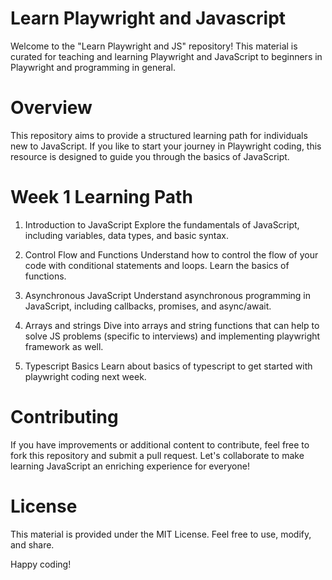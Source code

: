 # Learn Playwright and Javascript
Welcome to the "Learn Playwright and JS" repository! This material is curated for teaching and learning Playwright and JavaScript to beginners in Playwright and programming in general.

# Overview
This repository aims to provide a structured learning path for individuals new to JavaScript. If you like to start your journey in Playwright coding, this resource is designed to guide you through the basics of JavaScript.

# Week 1 Learning Path
1. Introduction to JavaScript
Explore the fundamentals of JavaScript, including variables, data types, and basic syntax.

2. Control Flow and Functions
Understand how to control the flow of your code with conditional statements and loops. Learn the basics of functions.

3. Asynchronous JavaScript
Understand asynchronous programming in JavaScript, including callbacks, promises, and async/await.

4. Arrays and strings
Dive into arrays and string functions that can help to solve JS problems (specific to interviews) and implementing playwright framework as well.

5. Typescript Basics
Learn about basics of typescript to get started with playwright coding next week.

# Contributing
If you have improvements or additional content to contribute, feel free to fork this repository and submit a pull request. Let's collaborate to make learning JavaScript an enriching experience for everyone!

# License
This material is provided under the MIT License. Feel free to use, modify, and share.

Happy coding!